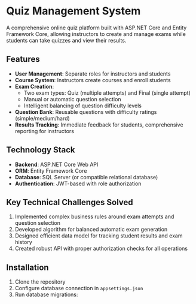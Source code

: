 # Quiz Management System

A comprehensive online quiz platform built with ASP.NET Core and Entity Framework Core, allowing instructors to create and manage exams while students can take quizzes and view their results.

## Features

- **User Management**: Separate roles for instructors and students
- **Course System**: Instructors create courses and enroll students
- **Exam Creation**:
  - Two exam types: Quiz (multiple attempts) and Final (single attempt)
  - Manual or automatic question selection
  - Intelligent balancing of question difficulty levels
- **Question Bank**: Reusable questions with difficulty ratings (simple/medium/hard)
- **Results Tracking**: Immediate feedback for students, comprehensive reporting for instructors

## Technology Stack

- **Backend**: ASP.NET Core Web API
- **ORM**: Entity Framework Core
- **Database**: SQL Server (or compatible relational database)
- **Authentication**: JWT-based with role authorization

## Key Technical Challenges Solved

1. Implemented complex business rules around exam attempts and question selection
2. Developed algorithm for balanced automatic exam generation
3. Designed efficient data model for tracking student results and exam history
4. Created robust API with proper authorization checks for all operations

## Installation

1. Clone the repository
2. Configure database connection in `appsettings.json`
3. Run database migrations: